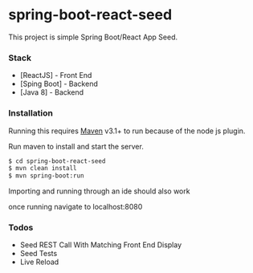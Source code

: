 # spring-boot-react-seed

This project is simple Spring Boot/React App Seed.

  
### Stack

* [ReactJS] - Front End
* [Sping Boot] - Backend
* [Java 8] - Backend

### Installation

Running this requires [Maven](https://maven.apache.org/install.html) v3.1+ to run because of the node js plugin.

Run maven to install and start the server.

```sh
$ cd spring-boot-react-seed
$ mvn clean install
$ mvn spring-boot:run
```

Importing and running through an ide should also work

once running navigate to localhost:8080

### Todos
 - Seed REST Call With Matching Front End Display
 - Seed Tests
 - Live Reload